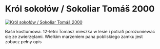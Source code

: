 Król sokołów / Sokoliar Tomáš 2000 
=============
[![Król sokołów / Sokoliar Tomáš 2000 ](http://vidos.pl/images/player.gif)](http://vidos.pl/krol-sokolow-sokoliar-tom-2000)

 Baśń kostiumowa. 12-letni Tomasz mieszka w lesie i potrafi porozumiewać się ze zwierzętami. Wielkim marzeniem pana pobliskiego zamku jest zobacz pełny opis
